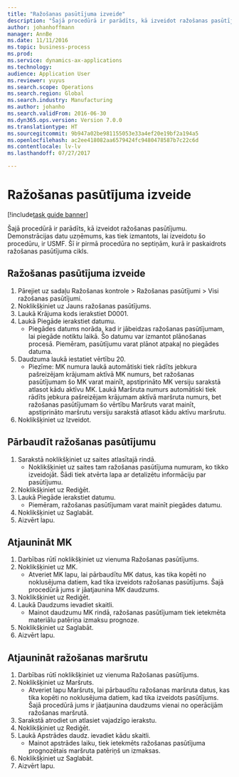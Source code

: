 ```yaml
--- 
title: "Ražošanas pasūtījuma izveide"
description: "Šajā procedūrā ir parādīts, kā izveidot ražošanas pasūtījumu."
author: johanhoffmann
manager: AnnBe
ms.date: 11/11/2016
ms.topic: business-process
ms.prod: 
ms.service: dynamics-ax-applications
ms.technology: 
audience: Application User
ms.reviewer: yuyus
ms.search.scope: Operations
ms.search.region: Global
ms.search.industry: Manufacturing
ms.author: johanho
ms.search.validFrom: 2016-06-30
ms.dyn365.ops.version: Version 7.0.0
ms.translationtype: HT
ms.sourcegitcommit: 9b947a02be981155053e33a4ef20e19bf2a194a5
ms.openlocfilehash: ac2ee418082aa6579424fc9480478587b7c22c6d
ms.contentlocale: lv-lv
ms.lasthandoff: 07/27/2017

---
```

# <a name="create-a-production-order"></a>Ražošanas pasūtījuma izveide

[!include[task guide banner](../../includes/task-guide-banner.md)]

Šajā procedūrā ir parādīts, kā izveidot ražošanas pasūtījumu. Demonstrācijas datu uzņēmums, kas tiek izmantots, lai izveidotu šo procedūru, ir USMF. Šī ir pirmā procedūra no septiņām, kurā ir paskaidrots ražošanas pasūtījuma cikls.


## <a name="create-a-production-order"></a>Ražošanas pasūtījuma izveide
1. Pārejiet uz sadaļu Ražošanas kontrole > Ražošanas pasūtījumi > Visi ražošanas pasūtījumi.
2. Noklikšķiniet uz Jauns ražošanas pasūtījums.
3. Laukā Krājuma kods ierakstiet D0001.
4. Laukā Piegāde ierakstiet datumu.
    * Piegādes datums norāda, kad ir jābeidzas ražošanas pasūtījumam, lai piegāde notiktu laikā. Šo datumu var izmantot plānošanas procesā. Piemēram, pasūtījumu varat plānot atpakaļ no piegādes datuma.  
5. Daudzuma laukā iestatiet vērtību 20.
    * Piezīme: MK numura laukā automātiski tiek rādīts jebkura pašreizējam krājumam aktīvā MK numurs, bet ražošanas pasūtījumam šo MK varat mainīt, apstiprināto MK versiju sarakstā atlasot kādu aktīvu MK.    Laukā Maršruta numurs automātiski tiek rādīts jebkura pašreizējam krājumam aktīvā maršruta numurs, bet ražošanas pasūtījumam šo vērtību Maršruts varat mainīt, apstiprināto maršrutu versiju sarakstā atlasot kādu aktīvu maršrutu.  
6. Noklikšķiniet uz Izveidot.

## <a name="validate-the-production-order"></a>Pārbaudīt ražošanas pasūtījumu
1. Sarakstā noklikšķiniet uz saites atlasītajā rindā.
    * Noklikšķiniet uz saites tam ražošanas pasūtījuma numuram, ko tikko izveidojāt. Šādi tiek atvērta lapa ar detalizētu informāciju par pasūtījumu.  
2. Noklikšķiniet uz Rediģēt.
3. Laukā Piegāde ierakstiet datumu.
    * Piemēram, ražošanas pasūtījumam varat mainīt piegādes datumu.  
4. Noklikšķiniet uz Saglabāt.
5. Aizvērt lapu.

## <a name="update-the-bom"></a>Atjaunināt MK
1. Darbības rūtī noklikšķiniet uz vienuma Ražošanas pasūtījums.
2. Noklikšķiniet uz MK.
    * Atveriet MK lapu, lai pārbaudītu MK datus, kas tika kopēti no noklusējuma datiem, kad tika izveidots ražošanas pasūtījums. Šajā procedūrā jums ir jāatjaunina MK daudzums.  
3. Noklikšķiniet uz Rediģēt.
4. Laukā Daudzums ievadiet skaitli.
    * Mainot daudzumu MK rindā, ražošanas pasūtījumam tiek ietekmēta materiālu patēriņa izmaksu prognoze.  
5. Noklikšķiniet uz Saglabāt.
6. Aizvērt lapu.

## <a name="update-the-production-route"></a>Atjaunināt ražošanas maršrutu
1. Darbības rūtī noklikšķiniet uz vienuma Ražošanas pasūtījums.
2. Noklikšķiniet uz Maršruts.
    * Atveriet lapu Maršruts, lai pārbaudītu ražošanas maršruta datus, kas tika kopēti no noklusējuma datiem, kad tika izveidots pasūtījums. Šajā procedūrā jums ir jāatjaunina daudzums vienai no operācijām ražošanas maršrutā.  
3. Sarakstā atrodiet un atlasiet vajadzīgo ierakstu.
4. Noklikšķiniet uz Rediģēt.
5. Laukā Apstrādes daudz. ievadiet kādu skaitli.
    * Mainot apstrādes laiku, tiek ietekmēts ražošanas pasūtījuma prognozētais maršruta patēriņš un izmaksas.  
6. Noklikšķiniet uz Saglabāt.
7. Aizvērt lapu.


